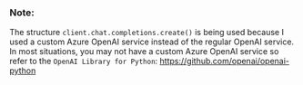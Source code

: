 ### Note:

The structure ```client.chat.completions.create()``` is being used because I used a custom Azure OpenAI service instead of the regular OpenAI service. In most situations, you may not have a custom Azure OpenAI service so refer to the ```OpenAI Library for Python```: https://github.com/openai/openai-python